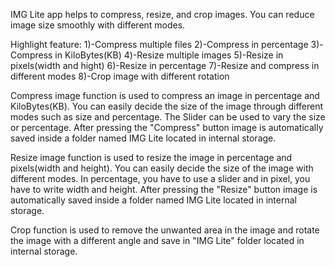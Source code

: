 IMG Lite app helps to compress, resize, and crop images. You can reduce image size smoothly with different modes.

Highlight feature:
1)-Compress multiple files
2)-Compress in percentage
3)-Compress in KiloBytes(KB)
4)-Resize multiple images
5)-Resize in pixels(width and hight)
6)-Resize in percentage
7)-Resize and compress in different modes
8)-Crop image with different rotation

Compress image function is used to compress an image in percentage and KiloBytes(KB). You can easily decide the size of the image through different modes such as size and percentage. The Slider can be used to vary the size or percentage. After pressing the "Compress" button image is automatically saved inside a folder named IMG Lite located in internal storage.

Resize image function is used to resize the image in percentage and pixels(width and height). You can easily decide the size of the image with different modes. In percentage, you have to use a slider and in pixel, you have to write width and height. After pressing the "Resize" button image is automatically saved inside a folder named IMG Lite located in internal storage.

Crop function is used to remove the unwanted area in the image and rotate the image with a different angle and save in "IMG Lite" folder located in internal storage.
